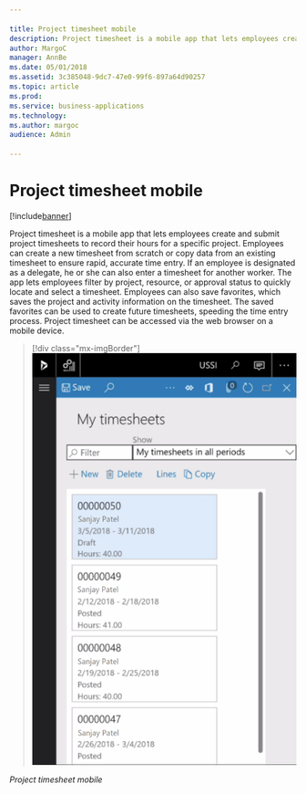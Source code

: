 ```yaml
---

title: Project timesheet mobile
description: Project timesheet is a mobile app that lets employees create and submit project timesheets to record their hours for a specific project.
author: MargoC
manager: AnnBe
ms.date: 05/01/2018
ms.assetid: 3c385048-9dc7-47e0-99f6-897a64d90257
ms.topic: article
ms.prod: 
ms.service: business-applications
ms.technology: 
ms.author: margoc
audience: Admin

---
```

#  Project timesheet mobile




[!include[banner](../../includes/banner.md)]

Project timesheet is a mobile app that lets employees create and submit project
timesheets to record their hours for a specific project. Employees can create a
new timesheet from scratch or copy data from an existing timesheet to ensure
rapid, accurate time entry. If an employee is designated as a delegate, he or
she can also enter a timesheet for another worker. The app lets employees filter
by project, resource, or approval status to quickly locate and select a
timesheet. Employees can also save favorites, which saves the project and
activity information on the timesheet. The saved favorites can be used to create
future timesheets, speeding the time entry process. Project timesheet can be
accessed via the web browser on a mobile device.

> [!div class="mx-imgBorder"] 
> ![A screenshot of the project timesheet mobile app](media/project-timesheet-mobile-1.png "A screenshot of the project timesheet mobile app")
<!-- FO_Project_timesheet_mobile_A.png -->


*Project timesheet mobile*
